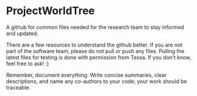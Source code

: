 # ProjectWorldTree
A github for common files needed for the research team to stay informed and updated.


There are a few resources to understand the github better. If you are not part of the software team,
please do not pull or push any files. Pulling the latest files for testing is done with permission from Tessa. If you don't know, feel free to ask! :)

Remember, document everything. Write concise summaries, clear descriptions, and name any co-authors to your code; your work should be traceable. 
